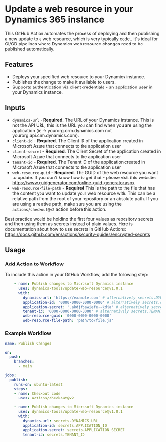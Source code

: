# Update a web resource in your Dynamics 365 instance
This GitHub Action automates the process of deploying and then publishing a new update to a web resource, which is very typically code.. It's ideal for CI/CD pipelines where Dynamics web resource changes need to be published automatically.

## Features
- Deploys your specified web resource to your Dynamics instance.
- Publishes the change to make it available to users.
- Supports authentication via client credentials - an application user in your Dynamics instance.

## Inputs
- `dynamics-url` - **Required**. The URL of your Dynamics instance. This is not the API URL, this is the URL you can find when you are using the application (ie -> yourorg.crm.dynamics.com not yourorg.api.crm.dynamics.com).
- `client-id` - **Required**. The Client ID of the application created in Microsoft Azure that connects to the application user
- `client-secret` - **Required**. The Client Secret of the application created in Microsoft Azure that connects to the application user
- `tenant-id` - **Required**. The Tenant ID of the application created in Microsoft Azure that connects to the application user
- `web-resource-guid` - **Required**. The GUID of the web resource you want to update. If you don't know how to get that - please visit this website: https://www.guidgenerator.com/online-guid-generator.aspx
- `web-resource-file-path` - **Required** This is the path to the file that has the content you want to update your web resource with. This can be a relative path from the root of your repository or an absolute path. If you are using a relative path, make sure you are using the `actions/checkout@v2` action before this action.

Best practice would be holding the first four values as repository secrets and then using them as secrets instead of plain values. Here is documentation about how to use secrets in GitHub Actions: https://docs.github.com/en/actions/security-guides/encrypted-secrets

## Usage

### Add Action to Workflow

To include this action in your GitHub Workflow, add the following step:

```yaml
    - name: Publish changes to Microsoft Dynamics instance
      uses: dynamics-tools/update-web-resource@v1.0.1
      with:
        dynamics-url: 'https://example.com' # alternatively secrets.DYNAMICS_URL
        application-id: '0000-0000-0000-0000' # alternatively secrets.APPLICATION_ID
        application-secret: '.akdjfoawiefe-~kdja' # alternatively secrets.APPLICATION_SECRET
        tenant-id: '0000-0000-0000-0000' # alternatively secrets.TENANT_ID
        web-resource-guid: '0000-0000-0000-0000'
        web-resource-file-path: 'path/to/file.js'
```

### Example Workflow

```yaml
name: Publish Changes

on:
  push:
    branches:
      - main

jobs:
  publish:
    runs-on: ubuntu-latest
    steps:
    - name: Checkout code
      uses: actions/checkout@v2

    - name: Publish changes to Microsoft Dynamics instance
      uses: dynamics-tools/update-web-resource@v1.0.1
      with:
        dynamics-url: secrets.DYNAMICS_URL
        application-id: secrets.APPLICATION_ID
        application-secret: secrets.APPLICATION_SECRET
        tenant-id: secrets.TENANT_ID
```